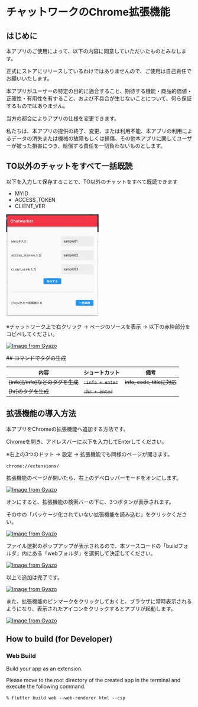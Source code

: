 # チャットワークのChrome拡張機能

## はじめに

本アプリのご使用によって、以下の内容に同意していただいたものとみなします。

正式にストアにリリースしているわけではありませんので、ご使用は自己責任でお願いいたします。

本アプリがユーザーの特定の目的に適合すること、期待する機能・商品的価値・正確性・有用性を有すること、および不具合が生じないことについて、何ら保証するものではありません。

当方の都合によりアプリの仕様を変更できます。

私たちは、本アプリの提供の終了、変更、または利用不能、本アプリの利用によるデータの消失または機械の故障もしくは損傷、その他本アプリに関してユーザーが被った損害につき、賠償する責任を一切負わないものとします。

## TO以外のチャットをすべて一括既読

以下を入力して保存することで、TO以外のチャットをすべて既読できます

- MYID
- ACCESS_TOKEN
- CLIENT_VER

<img src="/assets/images_github/chatworker_1.png" width="250px">

※チャットワーク上で右クリック → ページのソースを表示 → 以下の赤枠部分をコピペしてください。

[![Image from Gyazo](https://i.gyazo.com/636aa2e13c15f397d626380b746d534c.png)](https://gyazo.com/636aa2e13c15f397d626380b746d534c)

~~## コマンドでタグの生成~~

内容 | ショートカット | 備考
--- | --- | ---
~~[info][/info]などのタグを生成~~ | ~~`:info + enter`~~ | ~~info, code, titleに対応~~
~~[hr]のタグを生成~~ | ~~`:hr + enter`~~ |

<!-- [![Image from Gyazo](https://i.gyazo.com/b49ee42598972dfe6e1b2b99da32e46f.gif)](https://gyazo.com/b49ee42598972dfe6e1b2b99da32e46f) -->

## 拡張機能の導入方法

本アプリをChromeの拡張機能へ追加する方法です。

Chromeを開き、アドレスバーに以下を入力してEnterしてください。

※右上の3つのドット → 設定 → 拡張機能でも同様のページが開きます。

```
chrome://extensions/
```

拡張機能のページが開いたら、右上のデベロッパーモードをオンにします。

[![Image from Gyazo](https://i.gyazo.com/56adfe8f1fa3a84f23521b748e806536.png)](https://gyazo.com/56adfe8f1fa3a84f23521b748e806536)

オンにすると、拡張機能の検索バーの下に、3つボタンが表示されます。

その中の「パッケージ化されていない拡張機能を読み込む」をクリックください。

[![Image from Gyazo](https://i.gyazo.com/81ace0142c95c933a77a35f46369df5a.png)](https://gyazo.com/81ace0142c95c933a77a35f46369df5a)

ファイル選択のポップアップが表示されるので、本ソースコードの「buildフォルダ」内にある「webフォルダ」を選択して決定してください。

[![Image from Gyazo](https://i.gyazo.com/cb61b0495627608f70f2fc802361235f.png)](https://gyazo.com/cb61b0495627608f70f2fc802361235f)

以上で追加は完了です。

[![Image from Gyazo](https://i.gyazo.com/aa1406138e4a2f40af53f7018698d749.png)](https://gyazo.com/aa1406138e4a2f40af53f7018698d749)

また、拡張機能のピンマークをクリックしておくと、ブラウザに常時表示されるようになり、表示されたアイコンをクリックするとアプリが起動します。

[![Image from Gyazo](https://i.gyazo.com/a69e41582c4871f48f4d481681ea32fb.png)](https://gyazo.com/a69e41582c4871f48f4d481681ea32fb)

## How to build (for Developer)

### Web Build

Build your app as an extension.

Please move to the root directory of the created app in the terminal and execute the following command.

```
% flutter build web --web-renderer html --csp
```
